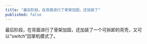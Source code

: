 ```yaml
---
title: "最后阶段，在背面进行了骨架加固，还加装了"
published: false
---
```

最后阶段，在背面进行了骨架加固，还加装了一个可拆卸的背壳，又可以“switch”回掌机模式了。